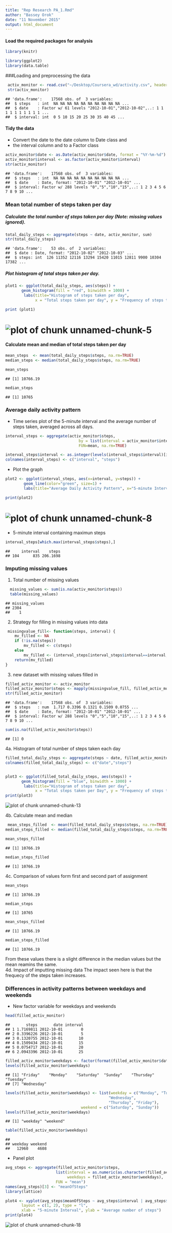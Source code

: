 ```yaml
---
title: "Rep Research PA_1.Rmd"
author: "Bassey Orok"
date: "11 November 2015"
output: html_document
---
```



#### Load the required packages for analysis

```r
library(knitr)

library(ggplot2)
library(data.table)
```
###Loading and preprocessing the data


```r
 activ_monitor <- read.csv("~/Desktop/Coursera_wd/activity.csv", header= TRUE, sep=",")
 str(activ_monitor)
```

```
## 'data.frame':	17568 obs. of  3 variables:
##  $ steps   : int  NA NA NA NA NA NA NA NA NA NA ...
##  $ date    : Factor w/ 61 levels "2012-10-01","2012-10-02",..: 1 1 1 1 1 1 1 1 1 1 ...
##  $ interval: int  0 5 10 15 20 25 30 35 40 45 ...
```
#### Tidy the data 
- Convert the date to the date column to Date class and
- the interval column and to a Factor class

```r
activ_monitor$date <- as.Date(activ_monitor$date, format = "%Y-%m-%d")
activ_monitor$interval <- as.factor(activ_monitor$interval)
str(activ_monitor)
```

```
## 'data.frame':	17568 obs. of  3 variables:
##  $ steps   : int  NA NA NA NA NA NA NA NA NA NA ...
##  $ date    : Date, format: "2012-10-01" "2012-10-01" ...
##  $ interval: Factor w/ 288 levels "0","5","10","15",..: 1 2 3 4 5 6 7 8 9 10 ...
```
### Mean total number of steps taken per day
##### Calculate the total number of steps taken per day (Note: missing values ignored).

```r
total_daily_steps <- aggregate(steps ~ date, activ_monitor, sum)
str(total_daily_steps)
```

```
## 'data.frame':	53 obs. of  2 variables:
##  $ date : Date, format: "2012-10-02" "2012-10-03" ...
##  $ steps: int  126 11352 12116 13294 15420 11015 12811 9900 10304 17382 ...
```
 ##### Plot histogram of total steps taken per day.


```r
plot1 <- ggplot(total_daily_steps, aes(steps)) +
       geom_histogram(fill = "red", binwidth = 1000) + 
        labs(title="Histogram of steps taken per day", 
             x = "Total steps taken per day", y = "Frequency of steps taken per day") + theme_gray() 

print (plot1)
```

![plot of chunk unnamed-chunk-5](figure/unnamed-chunk-5-1.png) 
=================================================================================
#### Calculate mean and median of total steps taken per day

```r
mean_steps  <- mean(total_daily_steps$steps, na.rm=TRUE)
median_steps <- median(total_daily_steps$steps, na.rm=TRUE)

mean_steps
```

```
## [1] 10766.19
```

```r
median_steps
```

```
## [1] 10765
```
### Average daily activity pattern
 * Time series plot of the 5-minute interval and the average number of steps taken, averaged across all days.



```r
interval_steps <- aggregate(activ_monitor$steps, 
                                by = list(interval = activ_monitor$interval),
                                FUN=mean, na.rm=TRUE)

interval_steps$interval <- as.integer(levels(interval_steps$interval)[interval_steps$interval])
colnames(interval_steps) <- c("interval", "steps")
```
  * Plot the graph

```r
plot2 <- ggplot(interval_steps, aes(x=interval, y=steps)) +   
        geom_line(color="green", size=1) +  
        labs(title="Average Daily Activity Pattern", x="5-minute Interval", y="Average steps across all days") +  theme_gray()

print(plot2)
```

![plot of chunk unnamed-chunk-8](figure/unnamed-chunk-8-1.png) 
============================================================================================================

* 5-minute interval containing maximun steps


```r
interval_steps[which.max(interval_steps$steps),]
```

```
##     interval    steps
## 104      835 206.1698
```
 
### Imputing missing values

1. Total number of missing values

```r
  missing_values <- sum(is.na(activ_monitor$steps))
  table(missing_values)
```

```
## missing_values
## 2304 
##    1
```
 2. Strategy for filling in missing values into data

```r
 missingvalue_fill<- function(steps, interval) {
    mv_filled <- NA
    if (!is.na(steps))
        mv_filled <- c(steps)
    else
        mv_filled <- (interval_steps[interval_steps$interval==interval, "steps"])
    return(mv_filled)
}
```
3. new dataset with missing values filled in

```r
filled_activ_monitor <- activ_monitor
filled_activ_monitor$steps <- mapply(missingvalue_fill, filled_activ_monitor$steps, filled_activ_monitor$interval)
str(filled_activ_monitor)
```

```
## 'data.frame':	17568 obs. of  3 variables:
##  $ steps   : num  1.717 0.3396 0.1321 0.1509 0.0755 ...
##  $ date    : Date, format: "2012-10-01" "2012-10-01" ...
##  $ interval: Factor w/ 288 levels "0","5","10","15",..: 1 2 3 4 5 6 7 8 9 10 ...
```

```r
sum(is.na(filled_activ_monitor$steps))
```

```
## [1] 0
```
4a. Histogram of total number of steps taken each day



```r
filled_total_daily_steps <- aggregate(steps ~ date, filled_activ_monitor, sum)
colnames(filled_total_daily_steps) <- c("date","steps")


plot3 <- ggplot(filled_total_daily_steps, aes(steps)) + 
       geom_histogram(fill = "blue", binwidth = 1000) + 
        labs(title="Histogram of steps taken per day", 
             x = "Total steps taken per Day", y = "Frequency of steps taken per day") + theme_gray() 
print(plot3)
```

![plot of chunk unnamed-chunk-13](figure/unnamed-chunk-13-1.png) 

4b. Calculate mean and median

```r
 mean_steps_filled  <- mean(filled_total_daily_steps$steps, na.rm=TRUE)
median_steps_filled <- median(filled_total_daily_steps$steps, na.rm=TRUE)

mean_steps_filled
```

```
## [1] 10766.19
```

```r
median_steps_filled
```

```
## [1] 10766.19
```
 4c. Comparison of values form first and second part of assignment

```r
mean_steps
```

```
## [1] 10766.19
```

```r
median_steps
```

```
## [1] 10765
```

```r
mean_steps_filled
```

```
## [1] 10766.19
```

```r
median_steps_filled
```

```
## [1] 10766.19
```
From these values there is a slight difference in the median values but the mean reamins the same.    
4d. Impact of imputting missing data
 The impact seen here is that the frequecy of the steps taken increases.
 
### Differences in activity patterns between weekdays and weekends

* New factor variable for weekdays and weekends

```r
head(filled_activ_monitor)
```

```
##       steps       date interval
## 1 1.7169811 2012-10-01        0
## 2 0.3396226 2012-10-01        5
## 3 0.1320755 2012-10-01       10
## 4 0.1509434 2012-10-01       15
## 5 0.0754717 2012-10-01       20
## 6 2.0943396 2012-10-01       25
```

```r
filled_activ_monitor$weekdays <- factor(format(filled_activ_monitor$date, "%A"))
levels(filled_activ_monitor$weekdays)
```

```
## [1] "Friday"    "Monday"    "Saturday"  "Sunday"    "Thursday"  "Tuesday"  
## [7] "Wednesday"
```

```r
levels(filled_activ_monitor$weekdays) <- list(weekday = c("Monday", "Tuesday",
                                             "Wednesday", 
                                             "Thursday", "Friday"),
                                 weekend = c("Saturday", "Sunday"))
levels(filled_activ_monitor$weekdays)
```

```
## [1] "weekday" "weekend"
```

```r
table(filled_activ_monitor$weekdays)
```

```
## 
## weekday weekend 
##   12960    4608
```
 
 * Panel plot 

```r
avg_steps <- aggregate(filled_activ_monitor$steps, 
                      list(interval = as.numeric(as.character(filled_activ_monitor$interval)), 
                           weekdays = filled_activ_monitor$weekdays),
                      FUN = "mean")
names(avg_steps)[3] <- "meanOfSteps"
library(lattice)

plot4 <- xyplot(avg_steps$meanOfSteps ~ avg_steps$interval | avg_steps$weekdays, 
       layout = c(1, 2), type = "l", 
       xlab = "5-minute Interval", ylab = "Average number of steps")
print(plot4)
```

![plot of chunk unnamed-chunk-18](figure/unnamed-chunk-18-1.png) 
